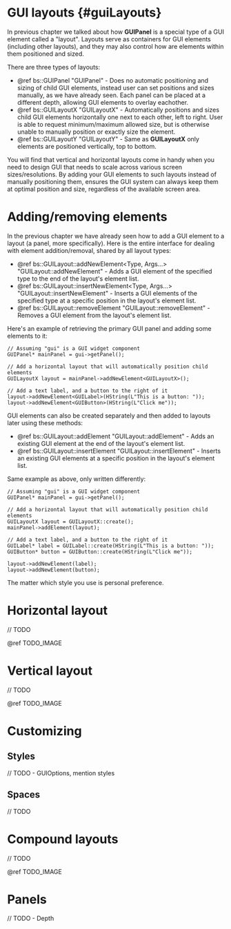 GUI layouts									{#guiLayouts}
===============

In previous chapter we talked about how **GUIPanel** is a special type of a GUI element called a "layout". Layouts serve as containers for GUI elements (including other layouts), and they may also control how are elements within them positioned and sized.

There are three types of layouts:
 - @ref bs::GUIPanel "GUIPanel" - Does no automatic positioning and sizing of child GUI elements, instead user can set positions and sizes manually, as we have already seen. Each panel can be placed at a different depth, allowing GUI elements to overlay eachother.
 - @ref bs::GUILayoutX "GUILayoutX" - Automatically positions and sizes child GUI elements horizontally one next to each other, left to right. User is able to request minimum/maximum allowed size, but is otherwise unable to manually position or exactly size the element.
 - @ref bs::GUILayoutY "GUILayoutY" - Same as **GUILayoutX** only elements are positioned vertically, top to bottom.

You will find that vertical and horizontal layouts come in handy when you need to design GUI that needs to scale across various screen sizes/resolutions. By adding your GUI elements to such layouts instead of manually positioning them, ensures the GUI system can always keep them at optimal position and size, regardless of the available screen area.

# Adding/removing elements
In the previous chapter we have already seen how to add a GUI element to a layout (a panel, more specifically). Here is the entire interface for dealing with element addition/removal, shared by all layout types:
 - @ref bs::GUILayout::addNewElement<Type, Args...> "GUILayout::addNewElement<T>" - Adds a GUI element of the specified type to the end of the layout's element list.
 - @ref bs::GUILayout::insertNewElement<Type, Args...> "GUILayout::insertNewElement<T>" - Inserts a GUI elements of the specified type at a specific position in the layout's element list.
 - @ref bs::GUILayout::removeElement "GUILayout::removeElement" - Removes a GUI element from the layout's element list.

Here's an example of retrieving the primary GUI panel and adding some elements to it: 
 
~~~~~~~~~~~~~{.cpp}
// Assuming "gui" is a GUI widget component
GUIPanel* mainPanel = gui->getPanel();

// Add a horizontal layout that will automatically position child elements
GUILayoutX layout = mainPanel->addNewElement<GUILayoutX>();

// Add a text label, and a button to the right of it
layout->addNewElement<GUILabel>(HString(L"This is a button: "));
layout->addNewElement<GUIButton>(HString(L"Click me"));
~~~~~~~~~~~~~ 

GUI elements can also be created separately and then added to layouts later using these methods:
 - @ref bs::GUILayout::addElement "GUILayout::addElement" - Adds an existing GUI element at the end of the layout's element list.
 - @ref bs::GUILayout::insertElement "GUILayout::insertElement" - Inserts an existing GUI elements at a specific position in the layout's element list.

Same example as above, only written differently:
 
~~~~~~~~~~~~~{.cpp}
// Assuming "gui" is a GUI widget component
GUIPanel* mainPanel = gui->getPanel();

// Add a horizontal layout that will automatically position child elements
GUILayoutX layout = GUILayoutX::create();
mainPanel->addElement(layout);

// Add a text label, and a button to the right of it
GUILabel* label = GUILabel::create(HString(L"This is a button: "));
GUIButton* button = GUIButton::create(HString(L"Click me"));

layout->addNewElement(label);
layout->addNewElement(button);
~~~~~~~~~~~~~  

The matter which style you use is personal preference.

# Horizontal layout
// TODO

@ref TODO_IMAGE

# Vertical layout
// TODO

@ref TODO_IMAGE

# Customizing
## Styles
// TODO - GUIOptions, mention styles

## Spaces
// TODO

# Compound layouts
// TODO

@ref TODO_IMAGE

# Panels
// TODO - Depth